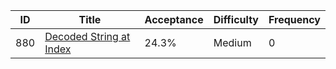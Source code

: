 |ID|Title|Acceptance|Difficulty|Frequency|
|----|-----|----|---|---|
|880|[Decoded String at Index]( https://leetcode.com/problems/decoded-string-at-index)|24.3%|Medium|0|
